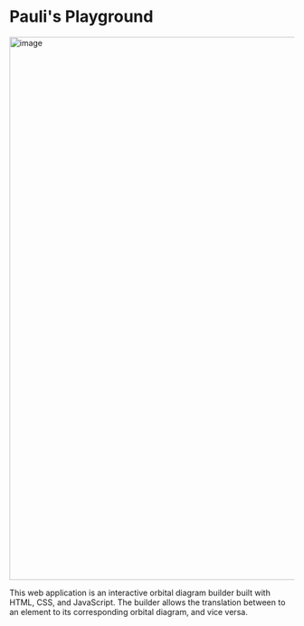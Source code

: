 # Pauli's Playground
<img width="959" alt="image" src="https://github.com/user-attachments/assets/2af4f263-74e3-4dd1-880e-5dc59c9bf08e" />

This web application is an interactive orbital diagram builder built with HTML, CSS, and JavaScript.
The builder allows the translation between to an element to its corresponding orbital diagram, and vice versa. 
